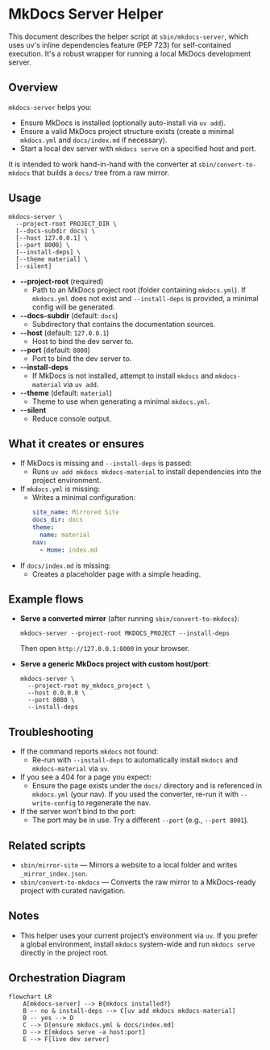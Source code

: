 # MkDocs Server Helper

This document describes the helper script at `sbin/mkdocs-server`, which uses uv's inline dependencies feature (PEP 723) for self-contained execution. It's a robust wrapper for running a local MkDocs development server.

## Overview

`mkdocs-server` helps you:

- Ensure MkDocs is installed (optionally auto-install via `uv add`).
- Ensure a valid MkDocs project structure exists (create a minimal `mkdocs.yml` and `docs/index.md` if necessary).
- Start a local dev server with `mkdocs serve` on a specified host and port.

It is intended to work hand-in-hand with the converter at `sbin/convert-to-mkdocs` that builds a `docs/` tree from a raw mirror.

## Usage

```
mkdocs-server \
  --project-root PROJECT_DIR \
  [--docs-subdir docs] \
  [--host 127.0.0.1] \
  [--port 8000] \
  [--install-deps] \
  [--theme material] \
  [--silent]
```

- **--project-root** (required)
  - Path to an MkDocs project root (folder containing `mkdocs.yml`). If `mkdocs.yml` does not exist and `--install-deps` is provided, a minimal config will be generated.
- **--docs-subdir** (default: `docs`)
  - Subdirectory that contains the documentation sources.
- **--host** (default: `127.0.0.1`)
  - Host to bind the dev server to.
- **--port** (default: `8000`)
  - Port to bind the dev server to.
- **--install-deps**
  - If MkDocs is not installed, attempt to install `mkdocs` and `mkdocs-material` via `uv add`.
- **--theme** (default: `material`)
  - Theme to use when generating a minimal `mkdocs.yml`.
- **--silent**
  - Reduce console output.

## What it creates or ensures

- If MkDocs is missing and `--install-deps` is passed:
  - Runs `uv add mkdocs mkdocs-material` to install dependencies into the project environment.
- If `mkdocs.yml` is missing:
  - Writes a minimal configuration:
    ```yaml
    site_name: Mirrored Site
    docs_dir: docs
    theme:
      name: material
    nav:
      - Home: index.md
    ```
- If `docs/index.md` is missing:
  - Creates a placeholder page with a simple heading.

## Example flows

- **Serve a converted mirror** (after running `sbin/convert-to-mkdocs`):
  ```
  mkdocs-server --project-root MKDOCS_PROJECT --install-deps
  ```
  Then open `http://127.0.0.1:8000` in your browser.

- **Serve a generic MkDocs project with custom host/port**:
  ```
  mkdocs-server \
    --project-root my_mkdocs_project \
    --host 0.0.0.0 \
    --port 8080 \
    --install-deps
  ```

## Troubleshooting

- If the command reports `mkdocs` not found:
  - Re-run with `--install-deps` to automatically install `mkdocs` and `mkdocs-material` via `uv`.
- If you see a 404 for a page you expect:
  - Ensure the page exists under the `docs/` directory and is referenced in `mkdocs.yml` (your nav). If you used the converter, re-run it with `--write-config` to regenerate the nav.
- If the server won’t bind to the port:
  - The port may be in use. Try a different `--port` (e.g., `--port 8001`).

## Related scripts

- `sbin/mirror-site` — Mirrors a website to a local folder and writes `_mirror_index.json`.
- `sbin/convert-to-mkdocs` — Converts the raw mirror to a MkDocs-ready project with curated navigation.

## Notes

- This helper uses your current project’s environment via `uv`. If you prefer a global environment, install `mkdocs` system-wide and run `mkdocs serve` directly in the project root.

## Orchestration Diagram

```mermaid
flowchart LR
    A[mkdocs-server] --> B{mkdocs installed?}
    B -- no & install-deps --> C[uv add mkdocs mkdocs-material]
    B -- yes --> D
    C --> D[ensure mkdocs.yml & docs/index.md]
    D --> E[mkdocs serve -a host:port]
    E --> F[live dev server]
```

